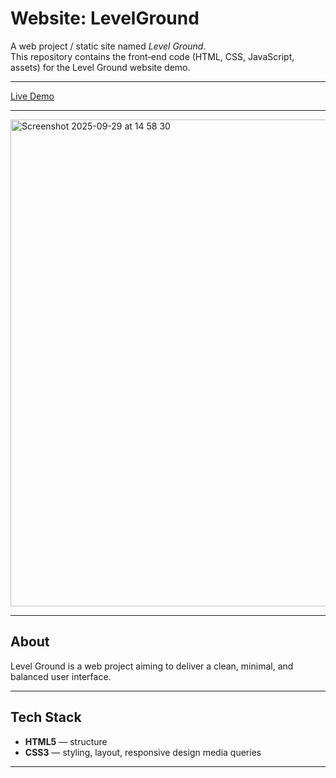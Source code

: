 # Website: LevelGround

A web project / static site named *Level Ground*.  
This repository contains the front‑end code (HTML, CSS, JavaScript, assets) for the Level Ground website demo.

---

[Live Demo](https://angelbelroth.github.io/web-levelground/lg/index.html)

---

<img width="1600" height="779" alt="Screenshot 2025-09-29 at 14 58 30" src="https://github.com/user-attachments/assets/2ddd2019-289d-4557-a888-4ece0d8a8461" />


---

## About

Level Ground is a web project aiming to deliver a clean, minimal, and balanced user interface.  

---

## Tech Stack

- **HTML5** — structure  
- **CSS3** — styling, layout, responsive design  media queries
  
---
